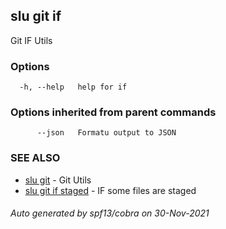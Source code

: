 ## slu git if

Git IF Utils

### Options

```
  -h, --help   help for if
```

### Options inherited from parent commands

```
      --json   Formatu output to JSON
```

### SEE ALSO

* [slu git](slu_git.md)	 - Git Utils
* [slu git if staged](slu_git_if_staged.md)	 - IF some files are staged

###### Auto generated by spf13/cobra on 30-Nov-2021
